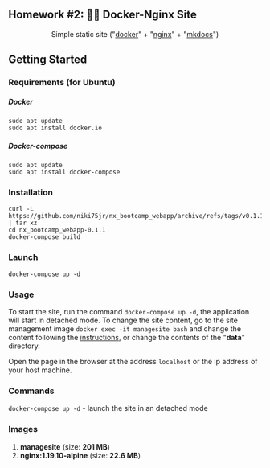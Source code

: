 
## Homework #2:  🐳🌐  Docker-Nginx Site

<p align="center">Simple static site ("<a href="https://www.docker.com/" target="_blank">docker</a>" + "<a href="https://nginx.org/en/" target="_blank">nginx</a>" + "<a href="https://www.mkdocs.org/" target="_blank">mkdocs</a>")</p>

##  Getting Started

### Requirements (for Ubuntu)

##### Docker
   
    sudo apt update
    sudo apt install docker.io

##### Docker-compose
   
    sudo apt update
    sudo apt install docker-compose
    
### Installation

    curl -L https://github.com/niki75jr/nx_bootcamp_webapp/archive/refs/tags/v0.1.1.tar.gz | tar xz
    cd nx_bootcamp_webapp-0.1.1
    docker-compose build

### Launch

    docker-compose up -d
    
### Usage

To start the site, run the command `docker-compose up -d`, the application will start in detached mode. 
To change the site content, go to the site management image `docker exec -it managesite bash` and change the content following the <a href="https://www.mkdocs.org/" target="_blank">instructions</a>, or change the contents of the "**data**" directory.

Open the page in the browser at the address `localhost` or the ip address of your host machine.

### Commands

`docker-compose up -d`  - launch the site in an detached mode

### Images

 1. **managesite** (size: **201 MB**)
 2. **nginx:1.19.10-alpine** (size: **22.6 MB**)
